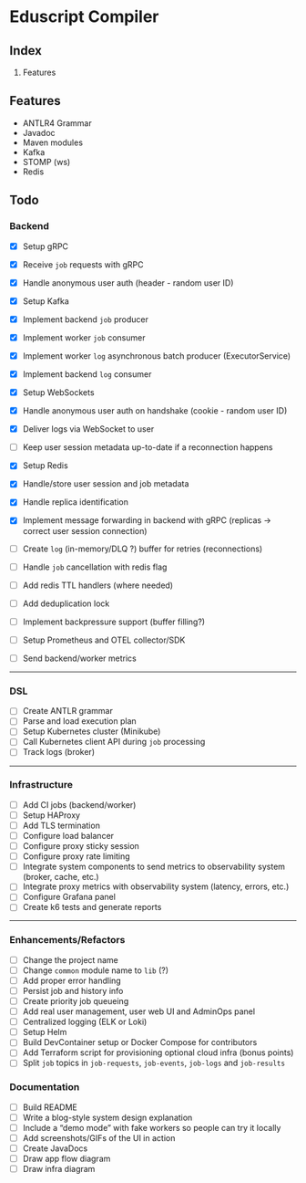# Eduscript Compiler

## Index

1. Features

## Features

* ANTLR4 Grammar
* Javadoc
* Maven modules
* Kafka
* STOMP (ws)
* Redis

## Todo

### Backend

* [x] Setup gRPC
* [x] Receive `job` requests with gRPC
* [x] Handle anonymous user auth (header - random user ID)

* [x] Setup Kafka
* [x] Implement backend `job` producer
* [x] Implement worker `job` consumer
* [x] Implement worker `log` asynchronous batch producer (ExecutorService)
* [x] Implement backend `log` consumer

* [x] Setup WebSockets
* [x] Handle anonymous user auth on handshake (cookie - random user ID)
* [x] Deliver logs via WebSocket to user
* [ ] Keep user session metadata up-to-date if a reconnection happens

* [x] Setup Redis
* [x] Handle/store user session and job metadata
* [x] Handle replica identification
* [x] Implement message forwarding in backend with gRPC (replicas -> correct user session connection)
* [ ] Create `log` (in-memory/DLQ ?) buffer for retries (reconnections)
* [ ] Handle `job` cancellation with redis flag
* [ ] Add redis TTL handlers (where needed)
* [ ] Add deduplication lock
* [ ] Implement backpressure support (buffer filling?)

* [ ] Setup Prometheus and OTEL collector/SDK
* [ ] Send backend/worker metrics

---

### DSL

* [ ] Create ANTLR grammar
* [ ] Parse and load execution plan
* [ ] Setup Kubernetes cluster (Minikube)
* [ ] Call Kubernetes client API during `job` processing
* [ ] Track logs (broker)

---

### Infrastructure

* [ ] Add CI jobs (backend/worker)
* [ ] Setup HAProxy
* [ ] Add TLS termination
* [ ] Configure load balancer
* [ ] Configure proxy sticky session
* [ ] Configure proxy rate limiting
* [ ] Integrate system components to send metrics to observability system (broker, cache, etc.)
* [ ] Integrate proxy metrics with observability system (latency, errors, etc.)
* [ ] Configure Grafana panel
* [ ] Create k6 tests and generate reports

---

### Enhancements/Refactors

* [ ] Change the project name
* [ ] Change `common` module name to `lib` (?)
* [ ] Add proper error handling
* [ ] Persist job and history info
* [ ] Create priority job queueing
* [ ] Add real user management, user web UI and AdminOps panel
* [ ] Centralized logging (ELK or Loki)
* [ ] Setup Helm
* [ ] Build DevContainer setup or Docker Compose for contributors
* [ ] Add Terraform script for provisioning optional cloud infra (bonus points)
* [ ] Split `job` topics in `job-requests`, `job-events`, `job-logs` and `job-results`

### Documentation

* [ ] Build README
* [ ] Write a blog-style system design explanation
* [ ] Include a “demo mode” with fake workers so people can try it locally
* [ ] Add screenshots/GIFs of the UI in action
* [ ] Create JavaDocs
* [ ] Draw app flow diagram
* [ ] Draw infra diagram
